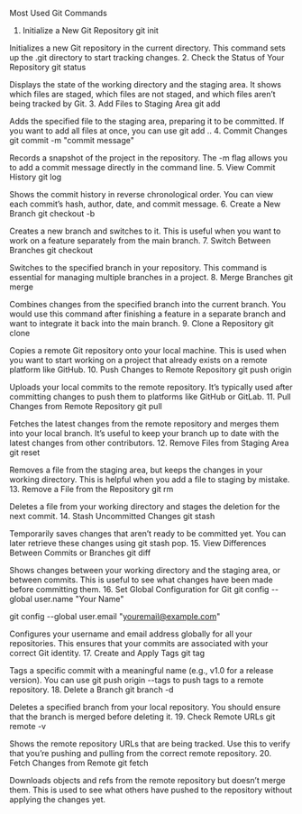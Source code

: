Most Used Git Commands
1. Initialize a New Git Repository
git init

Initializes a new Git repository in the current directory.
This command sets up the .git directory to start tracking changes.
2. Check the Status of Your Repository
git status

Displays the state of the working directory and the staging area.
It shows which files are staged, which files are not staged, and which files aren’t being tracked by Git.
3. Add Files to Staging Area
git add <file-name>

Adds the specified file to the staging area, preparing it to be committed.
If you want to add all files at once, you can use git add ..
4. Commit Changes
git commit -m "commit message"

Records a snapshot of the project in the repository.
The -m flag allows you to add a commit message directly in the command line.
5. View Commit History
git log

Shows the commit history in reverse chronological order.
You can view each commit’s hash, author, date, and commit message.
6. Create a New Branch
git checkout -b <branch-name>

Creates a new branch and switches to it.
This is useful when you want to work on a feature separately from the main branch.
7. Switch Between Branches
git checkout <branch-name>

Switches to the specified branch in your repository.
This command is essential for managing multiple branches in a project.
8. Merge Branches
git merge <branch-name>

Combines changes from the specified branch into the current branch.
You would use this command after finishing a feature in a separate branch and want to integrate it back into the main branch.
9. Clone a Repository
git clone <repository-url>

Copies a remote Git repository onto your local machine.
This is used when you want to start working on a project that already exists on a remote platform like GitHub.
10. Push Changes to Remote Repository
git push origin <branch-name>

Uploads your local commits to the remote repository.
It’s typically used after committing changes to push them to platforms like GitHub or GitLab.
11. Pull Changes from Remote Repository
git pull

Fetches the latest changes from the remote repository and merges them into your local branch.
It’s useful to keep your branch up to date with the latest changes from other contributors.
12. Remove Files from Staging Area
git reset <file-name>

Removes a file from the staging area, but keeps the changes in your working directory.
This is helpful when you add a file to staging by mistake.
13. Remove a File from the Repository
git rm <file-name>

Deletes a file from your working directory and stages the deletion for the next commit.
14. Stash Uncommitted Changes
git stash

Temporarily saves changes that aren’t ready to be committed yet.
You can later retrieve these changes using git stash pop.
15. View Differences Between Commits or Branches
git diff

Shows changes between your working directory and the staging area, or between commits.
This is useful to see what changes have been made before committing them.
16. Set Global Configuration for Git
git config --global user.name "Your Name"

git config --global user.email "youremail@example.com"

Configures your username and email address globally for all your repositories.
This ensures that your commits are associated with your correct Git identity.
17. Create and Apply Tags
git tag <tag-name>

Tags a specific commit with a meaningful name (e.g., v1.0 for a release version).
You can use git push origin --tags to push tags to a remote repository.
18. Delete a Branch
git branch -d <branch-name>

Deletes a specified branch from your local repository.
You should ensure that the branch is merged before deleting it.
19. Check Remote URLs
git remote -v

Shows the remote repository URLs that are being tracked.
Use this to verify that you’re pushing and pulling from the correct remote repository.
20. Fetch Changes from Remote
git fetch

Downloads objects and refs from the remote repository but doesn’t merge them.
This is used to see what others have pushed to the repository without applying the changes yet.
